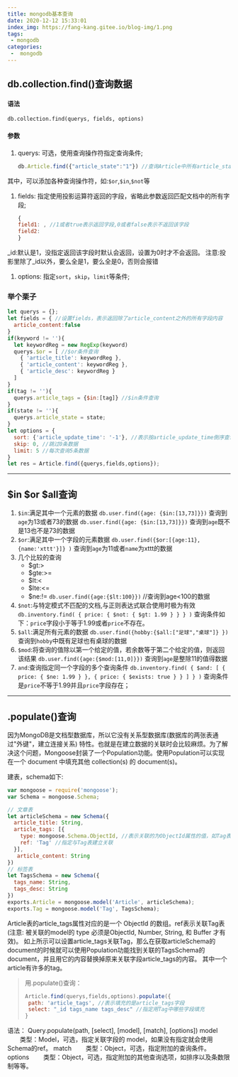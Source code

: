 ```yaml
---
title: mongodb基本查询
date: 2020-12-12 15:33:01
index_img: https://fang-kang.gitee.io/blog-img/1.png
tags:
 - mongodb
categories:
 -  mongodb
---
```

## db.collection.find()查询数据

#### 语法

`db.collection.find(querys, fields, options)`

#### 参数

1. querys: 可选，使用查询操作符指定查询条件;

   ```js
   db.Article.find({"article_state":"1"}) //查询Article中所有article_state值为1的数据
   ```

其中，可以添加各种查询操作符，如:`$or`,`$in`,`$not`等

1. fields: 指定使用投影运算符返回的字段，省略此参数返回匹配文档中的所有字段;

   ```js
   {
   field1: , //1或者true表示返回字段,0或者false表示不返回该字段
   field2: 
   }
   ```

_id:默认是1，没指定返回该字段时默认会返回，设置为0时才不会返回。
注意:投影里除了_id以外，要么全是1，要么全是0，否则会报错

1. options: 指定`sort`，`skip`，`limit`等条件;

### 举个栗子

```js
let querys = {};
let fields = { //设置fields，表示返回除了article_content之外的所有字段内容
  article_content:false
}
if(keyword != ''){
  let keywordReg = new RegExp(keyword)
  querys.$or = [ //$or条件查询
    { 'article_title': keywordReg },
    { 'article_content': keywordReg },
    { 'article_desc': keywordReg }
  ]
}
if(tag != ''){
  querys.article_tags = {$in:[tag]} //$in条件查询
}
if(state != ''){
  querys.article_state = state;
}
let options = {
  sort: {'article_update_time': '-1'}, //表示按article_update_time倒序查询
  skip: 0, //跳过0条数据
  limit: 5 //每次查询5条数据
}
let res = Article.find({querys,fields,options});
```

------

## $in $or $all查询

1. `$in`:满足其中一个元素的数据
   `db.user.find({age: {$in:[13,73]}})`
   查询到`age`为13或者73的数据
   `db.user.find({age: {$in:[13,73]}})`
   查询到`age`既不是13也不是73的数据
2. `$or`:满足其中一个字段的元素数据
   `db.user.find({$or:[{age:11},{name:'xttt'}]} )`
   查询到`age`为11或者`name`为xttt的数据
3. 几个比较的查询
   - $gt:>
   - $gte:>=
   - $lt:<
   - $lte:<=
   - $ne:!=
     `db.user.find({age:{$lt:100}})` //查询到age<100的数据
4. `$not`:与特定模式不匹配的文档,与正则表达式联合使用时极为有效
   `db.inventory.find( { price: { $not: { $gt: 1.99 } } } )`
   查询条件如下：`price`字段小于等于1.99或者`price`不存在。
5. `$all`:满足所有元素的数据
   `db.user.find({hobby:{$all:["足球","桌球"]} })`
   查询到`hobby`中既有足球也有桌球的数据
6. `$mod`:将查询的值除以第一个给定的值，若余数等于第二个给定的值，则返回该结果
   `db.user.find({age:{$mod:[11,0]}})`
   查询到`age`是整除11的值得数据
7. `and`:查询指定同一个字段的多个查询条件
   `db.inventory.find( { $and: [ { price: { $ne: 1.99 } }, { price: { $exists: true } } ] } )`
   查询条件是`price`不等于1.99并且`price`字段存在；

------

## .populate()查询

因为MongoDB是文档型数据库，所以它没有关系型数据库(数据库的两张表通过"外键"，建立连接关系) 特性。也就是在建立数据的关联时会比较麻烦。为了解决这个问题，Mongoose封装了一个Population功能。使用Population可以实现在一个 document 中填充其他 collection(s) 的 document(s)。

建表，schema如下:

```js
var mongoose = require('mongoose');
var Schema = mongoose.Schema;

// 文章表
let articleSchema = new Schema({
  article_title: String,
  article_tags: [{
    type: mongoose.Schema.ObjectId, //表示关联的为ObjectId属性的值，如Tag表的_id
    ref: 'Tag' //指定与Tag表建立关联
  }],
   article_content: String
})
// 标签表
let TagsSchema = new Schema({
  tags_name: String,
  tags_desc: String
})
exports.Article = mongoose.model('Article', articleSchema);
exports.Tag = mongoose.model('Tag', TagsSchema);
```

Article表的article_tags属性对应的是一个 ObjectId 的数组。ref表示关联Tag表(注意: 被关联的model的 type 必须是ObjectId, Number, String, 和 Buffer 才有效)。
如上所示可以设置article_tags关联Tag，那么在获取articleSchema的document的时候就可以使用Population功能找到关联的TagsSchema的document，并且用它的内容替换掉原来关联字段article_tags的内容。
其中一个article有许多的tag。

> 用.populate()查询：
>
> ```js
> Article.find(querys,fields,options).populate({
>  path: 'article_tags', //表示填充的是article_tags字段
>  select: "_id tags_name tags_desc" //指定用Tag中哪些字段填充
> }
> ```

语法：
Query.populate(path, [select], [model], [match], [options])
model
　　类型：Model，可选，指定关联字段的 model，如果没有指定就会使用Schema的ref。
match
　　类型：Object，可选，指定附加的查询条件。
options
　　类型：Object，可选，指定附加的其他查询选项，如排序以及条数限制等等。